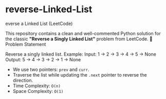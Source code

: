 # reverse-Linked-List

everse a Linked List (LeetCode)

This repository contains a clean and well-commented Python solution for the classic **"Reverse a Singly Linked List"** problem from LeetCode.
 🧠 Problem Statement

Reverse a singly linked list.
Example:
Input: 1 -> 2 -> 3 -> 4 -> 5 -> None
Output: 5 -> 4 -> 3 -> 2 -> 1 -> None

- We use two pointers: `prev` and `curr`.
- Traverse the list while updating the `.next` pointer to reverse the direction.
- Time Complexity: `O(n)`  
- Space Complexity: `O(1)`
